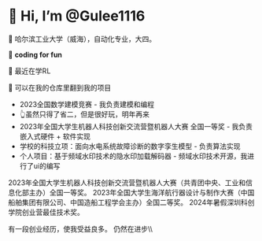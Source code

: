 # 👋 Hi, I’m @Gulee1116

👯 哈尔滨工业大学（威海），自动化专业，大四。

👀 **coding for fun**

🌱 最近在学RL

🚀 可以在我的仓库里翻到我的项目
  * 2023全国数学建模竞赛 - 我负责建模和编程
  *   👆虽然只得了省二，但是很好玩，明年再来
  * 2023年全国大学生机器人科技创新交流营暨机器人大赛 全国一等奖 - 我负责嵌入式硬件 + 软件实现
  * 学校的科技立项：面向水电系统故障诊断的数字孪生模型 - 负责算法实现
  * 个人项目：基于频域水印技术的隐水印加载解码器 - 频域水印技术开源，我进行了ui的编写

2023年全国大学生机器人科技创新交流营暨机器人大赛（共青团中央、工业和信息化部主办）全国一等奖。
2023年全国大学生海洋航行器设计与制作大赛（中国船舶集团有限公司、中国造船工程学会主办）全国二等奖。
2024年暑假深圳科创学院创业营最佳技术奖。

有一段创业经历，使我受益良多。
仍然在进步\\\
